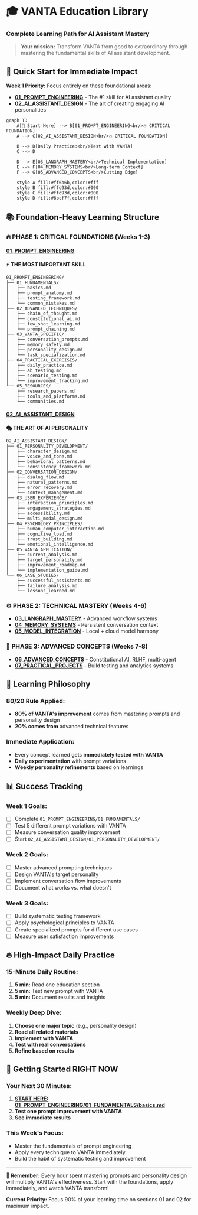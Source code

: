 # 🎓 VANTA Education Library
### Complete Learning Path for AI Assistant Mastery

> **Your mission:** Transform VANTA from good to extraordinary through mastering the fundamental skills of AI assistant development.

## 🚀 Quick Start for Immediate Impact

**Week 1 Priority:** Focus entirely on these foundational areas:
- **[01_PROMPT_ENGINEERING](./01_PROMPT_ENGINEERING/)** - The #1 skill for AI assistant quality
- **[02_AI_ASSISTANT_DESIGN](./02_AI_ASSISTANT_DESIGN/)** - The art of creating engaging AI personalities

```mermaid
graph TD
    A[🎯 Start Here] --> B[01_PROMPT_ENGINEERING<br/>🔥 CRITICAL FOUNDATION]
    A --> C[02_AI_ASSISTANT_DESIGN<br/>🔥 CRITICAL FOUNDATION]
    
    B --> D[Daily Practice:<br/>Test with VANTA]
    C --> D
    
    D --> E[03_LANGRAPH_MASTERY<br/>Technical Implementation]
    E --> F[04_MEMORY_SYSTEMS<br/>Long-term Context]
    F --> G[05_ADVANCED_CONCEPTS<br/>Cutting Edge]
    
    style A fill:#ff6b6b,color:#fff
    style B fill:#ffd93d,color:#000
    style C fill:#ffd93d,color:#000
    style D fill:#6bcf7f,color:#fff
```

## 📚 Foundation-Heavy Learning Structure

### 🔥 **PHASE 1: CRITICAL FOUNDATIONS (Weeks 1-3)**

#### **[01_PROMPT_ENGINEERING](./01_PROMPT_ENGINEERING/)** 
**⚡ THE MOST IMPORTANT SKILL**
```
01_PROMPT_ENGINEERING/
├── 01_FUNDAMENTALS/
│   ├── basics.md
│   ├── prompt_anatomy.md
│   ├── testing_framework.md
│   └── common_mistakes.md
├── 02_ADVANCED_TECHNIQUES/
│   ├── chain_of_thought.md
│   ├── constitutional_ai.md
│   ├── few_shot_learning.md
│   └── prompt_chaining.md
├── 03_VANTA_SPECIFIC/
│   ├── conversation_prompts.md
│   ├── memory_safety.md
│   ├── personality_design.md
│   └── task_specialization.md
├── 04_PRACTICAL_EXERCISES/
│   ├── daily_practice.md
│   ├── ab_testing.md
│   ├── scenario_testing.md
│   └── improvement_tracking.md
└── 05_RESOURCES/
    ├── research_papers.md
    ├── tools_and_platforms.md
    └── communities.md
```

#### **[02_AI_ASSISTANT_DESIGN](./02_AI_ASSISTANT_DESIGN/)**
**🎭 THE ART OF AI PERSONALITY**
```
02_AI_ASSISTANT_DESIGN/
├── 01_PERSONALITY_DEVELOPMENT/
│   ├── character_design.md
│   ├── voice_and_tone.md
│   ├── behavioral_patterns.md
│   └── consistency_framework.md
├── 02_CONVERSATION_DESIGN/
│   ├── dialog_flow.md
│   ├── natural_patterns.md
│   ├── error_recovery.md
│   └── context_management.md
├── 03_USER_EXPERIENCE/
│   ├── interaction_principles.md
│   ├── engagement_strategies.md
│   ├── accessibility.md
│   └── multi_modal_design.md
├── 04_PSYCHOLOGY_PRINCIPLES/
│   ├── human_computer_interaction.md
│   ├── cognitive_load.md
│   ├── trust_building.md
│   └── emotional_intelligence.md
├── 05_VANTA_APPLICATION/
│   ├── current_analysis.md
│   ├── target_personality.md
│   ├── improvement_roadmap.md
│   └── implementation_guide.md
└── 06_CASE_STUDIES/
    ├── successful_assistants.md
    ├── failure_analysis.md
    └── lessons_learned.md
```

### ⚙️ **PHASE 2: TECHNICAL MASTERY (Weeks 4-6)**

- **[03_LANGRAPH_MASTERY](./03_LANGRAPH_MASTERY/)** - Advanced workflow systems
- **[04_MEMORY_SYSTEMS](./04_MEMORY_SYSTEMS/)** - Persistent conversation context
- **[05_MODEL_INTEGRATION](./05_MODEL_INTEGRATION/)** - Local + cloud model harmony

### 🧠 **PHASE 3: ADVANCED CONCEPTS (Weeks 7-8)**

- **[06_ADVANCED_CONCEPTS](./06_ADVANCED_CONCEPTS/)** - Constitutional AI, RLHF, multi-agent
- **[07_PRACTICAL_PROJECTS](./07_PRACTICAL_PROJECTS/)** - Build testing and analytics systems

## 🎯 Learning Philosophy

### **80/20 Rule Applied:**
- **80% of VANTA's improvement** comes from mastering prompts and personality design
- **20% comes from** advanced technical features

### **Immediate Application:**
- Every concept learned gets **immediately tested with VANTA**
- **Daily experimentation** with prompt variations
- **Weekly personality refinements** based on learnings

## 📊 Success Tracking

### **Week 1 Goals:**
- [ ] Complete `01_PROMPT_ENGINEERING/01_FUNDAMENTALS/`
- [ ] Test 5 different prompt variations with VANTA
- [ ] Measure conversation quality improvement
- [ ] Start `02_AI_ASSISTANT_DESIGN/01_PERSONALITY_DEVELOPMENT/`

### **Week 2 Goals:**
- [ ] Master advanced prompting techniques
- [ ] Design VANTA's target personality
- [ ] Implement conversation flow improvements
- [ ] Document what works vs. what doesn't

### **Week 3 Goals:**
- [ ] Build systematic testing framework
- [ ] Apply psychological principles to VANTA
- [ ] Create specialized prompts for different use cases
- [ ] Measure user satisfaction improvements

## 🔥 High-Impact Daily Practice

### **15-Minute Daily Routine:**
1. **5 min:** Read one education section
2. **5 min:** Test new prompt with VANTA
3. **5 min:** Document results and insights

### **Weekly Deep Dive:**
1. **Choose one major topic** (e.g., personality design)
2. **Read all related materials**
3. **Implement with VANTA**
4. **Test with real conversations**
5. **Refine based on results**

## 🚀 Getting Started RIGHT NOW

### **Your Next 30 Minutes:**
1. **[START HERE: 01_PROMPT_ENGINEERING/01_FUNDAMENTALS/basics.md](./01_PROMPT_ENGINEERING/01_FUNDAMENTALS/basics.md)**
2. **Test one prompt improvement with VANTA**
3. **See immediate results**

### **This Week's Focus:**
- Master the fundamentals of prompt engineering
- Apply every technique to VANTA immediately
- Build the habit of systematic testing and improvement

---

**🎯 Remember:** Every hour spent mastering prompts and personality design will multiply VANTA's effectiveness. Start with the foundations, apply immediately, and watch VANTA transform!

**Current Priority:** Focus 90% of your learning time on sections 01 and 02 for maximum impact.
